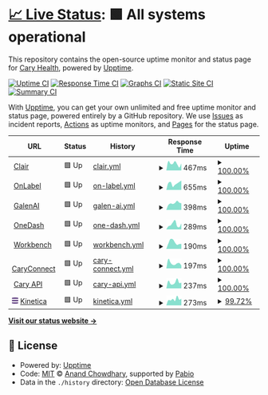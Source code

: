 # [📈 Live Status](https://caryrx.github.io/Upptime): <!--live status--> **🟩 All systems operational**

This repository contains the open-source uptime monitor and status page for [Cary Health](www.caryrx.com), powered by [Upptime](https://github.com/upptime/upptime).

[![Uptime CI](https://github.com/caryrx/Upptime/workflows/Uptime%20CI/badge.svg)](https://github.com/caryrx/Upptime/actions?query=workflow%3A%22Uptime+CI%22)
[![Response Time CI](https://github.com/caryrx/Upptime/workflows/Response%20Time%20CI/badge.svg)](https://github.com/caryrx/Upptime/actions?query=workflow%3A%22Response+Time+CI%22)
[![Graphs CI](https://github.com/caryrx/Upptime/workflows/Graphs%20CI/badge.svg)](https://github.com/caryrx/Upptime/actions?query=workflow%3A%22Graphs+CI%22)
[![Static Site CI](https://github.com/caryrx/Upptime/workflows/Static%20Site%20CI/badge.svg)](https://github.com/caryrx/Upptime/actions?query=workflow%3A%22Static+Site+CI%22)
[![Summary CI](https://github.com/caryrx/Upptime/workflows/Summary%20CI/badge.svg)](https://github.com/caryrx/Upptime/actions?query=workflow%3A%22Summary+CI%22)

With [Upptime](https://upptime.js.org), you can get your own unlimited and free uptime monitor and status page, powered entirely by a GitHub repository. We use [Issues](https://github.com/caryrx/Upptime/issues) as incident reports, [Actions](https://github.com/caryrx/Upptime/actions) as uptime monitors, and [Pages](https://caryrx.github.io/Upptime) for the status page.

<!--start: status pages-->
<!-- This summary is generated by Upptime (https://github.com/upptime/upptime) -->
<!-- Do not edit this manually, your changes will be overwritten -->
<!-- prettier-ignore -->
| URL | Status | History | Response Time | Uptime |
| --- | ------ | ------- | ------------- | ------ |
| <img alt="" src="https://askclair.ai/favicon-32x32.png" height="13"> [Clair](https://askclair.ai) | 🟩 Up | [clair.yml](https://github.com/caryrx/Upptime/commits/HEAD/history/clair.yml) | <details><summary><img alt="Response time graph" src="./graphs/clair/response-time-week.png" height="20"> 467ms</summary><br><a href="https://status.caryrx.com/history/clair"><img alt="Response time 457" src="https://img.shields.io/endpoint?url=https%3A%2F%2Fraw.githubusercontent.com%2Fcaryrx%2FUpptime%2FHEAD%2Fapi%2Fclair%2Fresponse-time.json"></a><br><a href="https://status.caryrx.com/history/clair"><img alt="24-hour response time 472" src="https://img.shields.io/endpoint?url=https%3A%2F%2Fraw.githubusercontent.com%2Fcaryrx%2FUpptime%2FHEAD%2Fapi%2Fclair%2Fresponse-time-day.json"></a><br><a href="https://status.caryrx.com/history/clair"><img alt="7-day response time 467" src="https://img.shields.io/endpoint?url=https%3A%2F%2Fraw.githubusercontent.com%2Fcaryrx%2FUpptime%2FHEAD%2Fapi%2Fclair%2Fresponse-time-week.json"></a><br><a href="https://status.caryrx.com/history/clair"><img alt="30-day response time 434" src="https://img.shields.io/endpoint?url=https%3A%2F%2Fraw.githubusercontent.com%2Fcaryrx%2FUpptime%2FHEAD%2Fapi%2Fclair%2Fresponse-time-month.json"></a><br><a href="https://status.caryrx.com/history/clair"><img alt="1-year response time 457" src="https://img.shields.io/endpoint?url=https%3A%2F%2Fraw.githubusercontent.com%2Fcaryrx%2FUpptime%2FHEAD%2Fapi%2Fclair%2Fresponse-time-year.json"></a></details> | <details><summary><a href="https://status.caryrx.com/history/clair">100.00%</a></summary><a href="https://status.caryrx.com/history/clair"><img alt="All-time uptime 100.00%" src="https://img.shields.io/endpoint?url=https%3A%2F%2Fraw.githubusercontent.com%2Fcaryrx%2FUpptime%2FHEAD%2Fapi%2Fclair%2Fuptime.json"></a><br><a href="https://status.caryrx.com/history/clair"><img alt="24-hour uptime 100.00%" src="https://img.shields.io/endpoint?url=https%3A%2F%2Fraw.githubusercontent.com%2Fcaryrx%2FUpptime%2FHEAD%2Fapi%2Fclair%2Fuptime-day.json"></a><br><a href="https://status.caryrx.com/history/clair"><img alt="7-day uptime 100.00%" src="https://img.shields.io/endpoint?url=https%3A%2F%2Fraw.githubusercontent.com%2Fcaryrx%2FUpptime%2FHEAD%2Fapi%2Fclair%2Fuptime-week.json"></a><br><a href="https://status.caryrx.com/history/clair"><img alt="30-day uptime 100.00%" src="https://img.shields.io/endpoint?url=https%3A%2F%2Fraw.githubusercontent.com%2Fcaryrx%2FUpptime%2FHEAD%2Fapi%2Fclair%2Fuptime-month.json"></a><br><a href="https://status.caryrx.com/history/clair"><img alt="1-year uptime 100.00%" src="https://img.shields.io/endpoint?url=https%3A%2F%2Fraw.githubusercontent.com%2Fcaryrx%2FUpptime%2FHEAD%2Fapi%2Fclair%2Fuptime-year.json"></a></details>
| <img alt="" src="https://onlabel.ai/favicon-32x32.png" height="13"> [OnLabel](https://onlabel.ai) | 🟩 Up | [on-label.yml](https://github.com/caryrx/Upptime/commits/HEAD/history/on-label.yml) | <details><summary><img alt="Response time graph" src="./graphs/on-label/response-time-week.png" height="20"> 655ms</summary><br><a href="https://status.caryrx.com/history/on-label"><img alt="Response time 517" src="https://img.shields.io/endpoint?url=https%3A%2F%2Fraw.githubusercontent.com%2Fcaryrx%2FUpptime%2FHEAD%2Fapi%2Fon-label%2Fresponse-time.json"></a><br><a href="https://status.caryrx.com/history/on-label"><img alt="24-hour response time 921" src="https://img.shields.io/endpoint?url=https%3A%2F%2Fraw.githubusercontent.com%2Fcaryrx%2FUpptime%2FHEAD%2Fapi%2Fon-label%2Fresponse-time-day.json"></a><br><a href="https://status.caryrx.com/history/on-label"><img alt="7-day response time 655" src="https://img.shields.io/endpoint?url=https%3A%2F%2Fraw.githubusercontent.com%2Fcaryrx%2FUpptime%2FHEAD%2Fapi%2Fon-label%2Fresponse-time-week.json"></a><br><a href="https://status.caryrx.com/history/on-label"><img alt="30-day response time 592" src="https://img.shields.io/endpoint?url=https%3A%2F%2Fraw.githubusercontent.com%2Fcaryrx%2FUpptime%2FHEAD%2Fapi%2Fon-label%2Fresponse-time-month.json"></a><br><a href="https://status.caryrx.com/history/on-label"><img alt="1-year response time 517" src="https://img.shields.io/endpoint?url=https%3A%2F%2Fraw.githubusercontent.com%2Fcaryrx%2FUpptime%2FHEAD%2Fapi%2Fon-label%2Fresponse-time-year.json"></a></details> | <details><summary><a href="https://status.caryrx.com/history/on-label">100.00%</a></summary><a href="https://status.caryrx.com/history/on-label"><img alt="All-time uptime 100.00%" src="https://img.shields.io/endpoint?url=https%3A%2F%2Fraw.githubusercontent.com%2Fcaryrx%2FUpptime%2FHEAD%2Fapi%2Fon-label%2Fuptime.json"></a><br><a href="https://status.caryrx.com/history/on-label"><img alt="24-hour uptime 100.00%" src="https://img.shields.io/endpoint?url=https%3A%2F%2Fraw.githubusercontent.com%2Fcaryrx%2FUpptime%2FHEAD%2Fapi%2Fon-label%2Fuptime-day.json"></a><br><a href="https://status.caryrx.com/history/on-label"><img alt="7-day uptime 100.00%" src="https://img.shields.io/endpoint?url=https%3A%2F%2Fraw.githubusercontent.com%2Fcaryrx%2FUpptime%2FHEAD%2Fapi%2Fon-label%2Fuptime-week.json"></a><br><a href="https://status.caryrx.com/history/on-label"><img alt="30-day uptime 100.00%" src="https://img.shields.io/endpoint?url=https%3A%2F%2Fraw.githubusercontent.com%2Fcaryrx%2FUpptime%2FHEAD%2Fapi%2Fon-label%2Fuptime-month.json"></a><br><a href="https://status.caryrx.com/history/on-label"><img alt="1-year uptime 100.00%" src="https://img.shields.io/endpoint?url=https%3A%2F%2Fraw.githubusercontent.com%2Fcaryrx%2FUpptime%2FHEAD%2Fapi%2Fon-label%2Fuptime-year.json"></a></details>
| <img alt="" src="https://icons.duckduckgo.com/ip3/prod.askclair.ai.ico" height="13"> [GalenAI](https://prod.askclair.ai/api/v1/helpers/get-hint) | 🟩 Up | [galen-ai.yml](https://github.com/caryrx/Upptime/commits/HEAD/history/galen-ai.yml) | <details><summary><img alt="Response time graph" src="./graphs/galen-ai/response-time-week.png" height="20"> 398ms</summary><br><a href="https://status.caryrx.com/history/galen-ai"><img alt="Response time 1074" src="https://img.shields.io/endpoint?url=https%3A%2F%2Fraw.githubusercontent.com%2Fcaryrx%2FUpptime%2FHEAD%2Fapi%2Fgalen-ai%2Fresponse-time.json"></a><br><a href="https://status.caryrx.com/history/galen-ai"><img alt="24-hour response time 387" src="https://img.shields.io/endpoint?url=https%3A%2F%2Fraw.githubusercontent.com%2Fcaryrx%2FUpptime%2FHEAD%2Fapi%2Fgalen-ai%2Fresponse-time-day.json"></a><br><a href="https://status.caryrx.com/history/galen-ai"><img alt="7-day response time 398" src="https://img.shields.io/endpoint?url=https%3A%2F%2Fraw.githubusercontent.com%2Fcaryrx%2FUpptime%2FHEAD%2Fapi%2Fgalen-ai%2Fresponse-time-week.json"></a><br><a href="https://status.caryrx.com/history/galen-ai"><img alt="30-day response time 362" src="https://img.shields.io/endpoint?url=https%3A%2F%2Fraw.githubusercontent.com%2Fcaryrx%2FUpptime%2FHEAD%2Fapi%2Fgalen-ai%2Fresponse-time-month.json"></a><br><a href="https://status.caryrx.com/history/galen-ai"><img alt="1-year response time 1074" src="https://img.shields.io/endpoint?url=https%3A%2F%2Fraw.githubusercontent.com%2Fcaryrx%2FUpptime%2FHEAD%2Fapi%2Fgalen-ai%2Fresponse-time-year.json"></a></details> | <details><summary><a href="https://status.caryrx.com/history/galen-ai">100.00%</a></summary><a href="https://status.caryrx.com/history/galen-ai"><img alt="All-time uptime 99.20%" src="https://img.shields.io/endpoint?url=https%3A%2F%2Fraw.githubusercontent.com%2Fcaryrx%2FUpptime%2FHEAD%2Fapi%2Fgalen-ai%2Fuptime.json"></a><br><a href="https://status.caryrx.com/history/galen-ai"><img alt="24-hour uptime 100.00%" src="https://img.shields.io/endpoint?url=https%3A%2F%2Fraw.githubusercontent.com%2Fcaryrx%2FUpptime%2FHEAD%2Fapi%2Fgalen-ai%2Fuptime-day.json"></a><br><a href="https://status.caryrx.com/history/galen-ai"><img alt="7-day uptime 100.00%" src="https://img.shields.io/endpoint?url=https%3A%2F%2Fraw.githubusercontent.com%2Fcaryrx%2FUpptime%2FHEAD%2Fapi%2Fgalen-ai%2Fuptime-week.json"></a><br><a href="https://status.caryrx.com/history/galen-ai"><img alt="30-day uptime 99.69%" src="https://img.shields.io/endpoint?url=https%3A%2F%2Fraw.githubusercontent.com%2Fcaryrx%2FUpptime%2FHEAD%2Fapi%2Fgalen-ai%2Fuptime-month.json"></a><br><a href="https://status.caryrx.com/history/galen-ai"><img alt="1-year uptime 99.20%" src="https://img.shields.io/endpoint?url=https%3A%2F%2Fraw.githubusercontent.com%2Fcaryrx%2FUpptime%2FHEAD%2Fapi%2Fgalen-ai%2Fuptime-year.json"></a></details>
| <img alt="" src="https://onedash.cary.health/favicon-32x32.png" height="13"> [OneDash](https://onedash.cary.health) | 🟩 Up | [one-dash.yml](https://github.com/caryrx/Upptime/commits/HEAD/history/one-dash.yml) | <details><summary><img alt="Response time graph" src="./graphs/one-dash/response-time-week.png" height="20"> 289ms</summary><br><a href="https://status.caryrx.com/history/one-dash"><img alt="Response time 192" src="https://img.shields.io/endpoint?url=https%3A%2F%2Fraw.githubusercontent.com%2Fcaryrx%2FUpptime%2FHEAD%2Fapi%2Fone-dash%2Fresponse-time.json"></a><br><a href="https://status.caryrx.com/history/one-dash"><img alt="24-hour response time 344" src="https://img.shields.io/endpoint?url=https%3A%2F%2Fraw.githubusercontent.com%2Fcaryrx%2FUpptime%2FHEAD%2Fapi%2Fone-dash%2Fresponse-time-day.json"></a><br><a href="https://status.caryrx.com/history/one-dash"><img alt="7-day response time 289" src="https://img.shields.io/endpoint?url=https%3A%2F%2Fraw.githubusercontent.com%2Fcaryrx%2FUpptime%2FHEAD%2Fapi%2Fone-dash%2Fresponse-time-week.json"></a><br><a href="https://status.caryrx.com/history/one-dash"><img alt="30-day response time 220" src="https://img.shields.io/endpoint?url=https%3A%2F%2Fraw.githubusercontent.com%2Fcaryrx%2FUpptime%2FHEAD%2Fapi%2Fone-dash%2Fresponse-time-month.json"></a><br><a href="https://status.caryrx.com/history/one-dash"><img alt="1-year response time 192" src="https://img.shields.io/endpoint?url=https%3A%2F%2Fraw.githubusercontent.com%2Fcaryrx%2FUpptime%2FHEAD%2Fapi%2Fone-dash%2Fresponse-time-year.json"></a></details> | <details><summary><a href="https://status.caryrx.com/history/one-dash">100.00%</a></summary><a href="https://status.caryrx.com/history/one-dash"><img alt="All-time uptime 100.00%" src="https://img.shields.io/endpoint?url=https%3A%2F%2Fraw.githubusercontent.com%2Fcaryrx%2FUpptime%2FHEAD%2Fapi%2Fone-dash%2Fuptime.json"></a><br><a href="https://status.caryrx.com/history/one-dash"><img alt="24-hour uptime 100.00%" src="https://img.shields.io/endpoint?url=https%3A%2F%2Fraw.githubusercontent.com%2Fcaryrx%2FUpptime%2FHEAD%2Fapi%2Fone-dash%2Fuptime-day.json"></a><br><a href="https://status.caryrx.com/history/one-dash"><img alt="7-day uptime 100.00%" src="https://img.shields.io/endpoint?url=https%3A%2F%2Fraw.githubusercontent.com%2Fcaryrx%2FUpptime%2FHEAD%2Fapi%2Fone-dash%2Fuptime-week.json"></a><br><a href="https://status.caryrx.com/history/one-dash"><img alt="30-day uptime 100.00%" src="https://img.shields.io/endpoint?url=https%3A%2F%2Fraw.githubusercontent.com%2Fcaryrx%2FUpptime%2FHEAD%2Fapi%2Fone-dash%2Fuptime-month.json"></a><br><a href="https://status.caryrx.com/history/one-dash"><img alt="1-year uptime 100.00%" src="https://img.shields.io/endpoint?url=https%3A%2F%2Fraw.githubusercontent.com%2Fcaryrx%2FUpptime%2FHEAD%2Fapi%2Fone-dash%2Fuptime-year.json"></a></details>
| <img alt="" src="https://workbench.caryrx.com/logo192.png" height="13"> [Workbench](https://workbench.caryrx.com) | 🟩 Up | [workbench.yml](https://github.com/caryrx/Upptime/commits/HEAD/history/workbench.yml) | <details><summary><img alt="Response time graph" src="./graphs/workbench/response-time-week.png" height="20"> 190ms</summary><br><a href="https://status.caryrx.com/history/workbench"><img alt="Response time 143" src="https://img.shields.io/endpoint?url=https%3A%2F%2Fraw.githubusercontent.com%2Fcaryrx%2FUpptime%2FHEAD%2Fapi%2Fworkbench%2Fresponse-time.json"></a><br><a href="https://status.caryrx.com/history/workbench"><img alt="24-hour response time 146" src="https://img.shields.io/endpoint?url=https%3A%2F%2Fraw.githubusercontent.com%2Fcaryrx%2FUpptime%2FHEAD%2Fapi%2Fworkbench%2Fresponse-time-day.json"></a><br><a href="https://status.caryrx.com/history/workbench"><img alt="7-day response time 190" src="https://img.shields.io/endpoint?url=https%3A%2F%2Fraw.githubusercontent.com%2Fcaryrx%2FUpptime%2FHEAD%2Fapi%2Fworkbench%2Fresponse-time-week.json"></a><br><a href="https://status.caryrx.com/history/workbench"><img alt="30-day response time 172" src="https://img.shields.io/endpoint?url=https%3A%2F%2Fraw.githubusercontent.com%2Fcaryrx%2FUpptime%2FHEAD%2Fapi%2Fworkbench%2Fresponse-time-month.json"></a><br><a href="https://status.caryrx.com/history/workbench"><img alt="1-year response time 143" src="https://img.shields.io/endpoint?url=https%3A%2F%2Fraw.githubusercontent.com%2Fcaryrx%2FUpptime%2FHEAD%2Fapi%2Fworkbench%2Fresponse-time-year.json"></a></details> | <details><summary><a href="https://status.caryrx.com/history/workbench">100.00%</a></summary><a href="https://status.caryrx.com/history/workbench"><img alt="All-time uptime 99.97%" src="https://img.shields.io/endpoint?url=https%3A%2F%2Fraw.githubusercontent.com%2Fcaryrx%2FUpptime%2FHEAD%2Fapi%2Fworkbench%2Fuptime.json"></a><br><a href="https://status.caryrx.com/history/workbench"><img alt="24-hour uptime 100.00%" src="https://img.shields.io/endpoint?url=https%3A%2F%2Fraw.githubusercontent.com%2Fcaryrx%2FUpptime%2FHEAD%2Fapi%2Fworkbench%2Fuptime-day.json"></a><br><a href="https://status.caryrx.com/history/workbench"><img alt="7-day uptime 100.00%" src="https://img.shields.io/endpoint?url=https%3A%2F%2Fraw.githubusercontent.com%2Fcaryrx%2FUpptime%2FHEAD%2Fapi%2Fworkbench%2Fuptime-week.json"></a><br><a href="https://status.caryrx.com/history/workbench"><img alt="30-day uptime 100.00%" src="https://img.shields.io/endpoint?url=https%3A%2F%2Fraw.githubusercontent.com%2Fcaryrx%2FUpptime%2FHEAD%2Fapi%2Fworkbench%2Fuptime-month.json"></a><br><a href="https://status.caryrx.com/history/workbench"><img alt="1-year uptime 99.97%" src="https://img.shields.io/endpoint?url=https%3A%2F%2Fraw.githubusercontent.com%2Fcaryrx%2FUpptime%2FHEAD%2Fapi%2Fworkbench%2Fuptime-year.json"></a></details>
| <img alt="" src="https://caryconnect.cary.health/favicon-32x32.png" height="13"> [CaryConnect](https://caryconnect.cary.health) | 🟩 Up | [cary-connect.yml](https://github.com/caryrx/Upptime/commits/HEAD/history/cary-connect.yml) | <details><summary><img alt="Response time graph" src="./graphs/cary-connect/response-time-week.png" height="20"> 197ms</summary><br><a href="https://status.caryrx.com/history/cary-connect"><img alt="Response time 173" src="https://img.shields.io/endpoint?url=https%3A%2F%2Fraw.githubusercontent.com%2Fcaryrx%2FUpptime%2FHEAD%2Fapi%2Fcary-connect%2Fresponse-time.json"></a><br><a href="https://status.caryrx.com/history/cary-connect"><img alt="24-hour response time 106" src="https://img.shields.io/endpoint?url=https%3A%2F%2Fraw.githubusercontent.com%2Fcaryrx%2FUpptime%2FHEAD%2Fapi%2Fcary-connect%2Fresponse-time-day.json"></a><br><a href="https://status.caryrx.com/history/cary-connect"><img alt="7-day response time 197" src="https://img.shields.io/endpoint?url=https%3A%2F%2Fraw.githubusercontent.com%2Fcaryrx%2FUpptime%2FHEAD%2Fapi%2Fcary-connect%2Fresponse-time-week.json"></a><br><a href="https://status.caryrx.com/history/cary-connect"><img alt="30-day response time 192" src="https://img.shields.io/endpoint?url=https%3A%2F%2Fraw.githubusercontent.com%2Fcaryrx%2FUpptime%2FHEAD%2Fapi%2Fcary-connect%2Fresponse-time-month.json"></a><br><a href="https://status.caryrx.com/history/cary-connect"><img alt="1-year response time 173" src="https://img.shields.io/endpoint?url=https%3A%2F%2Fraw.githubusercontent.com%2Fcaryrx%2FUpptime%2FHEAD%2Fapi%2Fcary-connect%2Fresponse-time-year.json"></a></details> | <details><summary><a href="https://status.caryrx.com/history/cary-connect">100.00%</a></summary><a href="https://status.caryrx.com/history/cary-connect"><img alt="All-time uptime 100.00%" src="https://img.shields.io/endpoint?url=https%3A%2F%2Fraw.githubusercontent.com%2Fcaryrx%2FUpptime%2FHEAD%2Fapi%2Fcary-connect%2Fuptime.json"></a><br><a href="https://status.caryrx.com/history/cary-connect"><img alt="24-hour uptime 100.00%" src="https://img.shields.io/endpoint?url=https%3A%2F%2Fraw.githubusercontent.com%2Fcaryrx%2FUpptime%2FHEAD%2Fapi%2Fcary-connect%2Fuptime-day.json"></a><br><a href="https://status.caryrx.com/history/cary-connect"><img alt="7-day uptime 100.00%" src="https://img.shields.io/endpoint?url=https%3A%2F%2Fraw.githubusercontent.com%2Fcaryrx%2FUpptime%2FHEAD%2Fapi%2Fcary-connect%2Fuptime-week.json"></a><br><a href="https://status.caryrx.com/history/cary-connect"><img alt="30-day uptime 100.00%" src="https://img.shields.io/endpoint?url=https%3A%2F%2Fraw.githubusercontent.com%2Fcaryrx%2FUpptime%2FHEAD%2Fapi%2Fcary-connect%2Fuptime-month.json"></a><br><a href="https://status.caryrx.com/history/cary-connect"><img alt="1-year uptime 100.00%" src="https://img.shields.io/endpoint?url=https%3A%2F%2Fraw.githubusercontent.com%2Fcaryrx%2FUpptime%2FHEAD%2Fapi%2Fcary-connect%2Fuptime-year.json"></a></details>
| <img alt="" src="https://icons.duckduckgo.com/ip3/api5.caryrx.com.ico" height="13"> [Cary API](https://api5.caryrx.com/v1/zipcodes/20001) | 🟩 Up | [cary-api.yml](https://github.com/caryrx/Upptime/commits/HEAD/history/cary-api.yml) | <details><summary><img alt="Response time graph" src="./graphs/cary-api/response-time-week.png" height="20"> 237ms</summary><br><a href="https://status.caryrx.com/history/cary-api"><img alt="Response time 238" src="https://img.shields.io/endpoint?url=https%3A%2F%2Fraw.githubusercontent.com%2Fcaryrx%2FUpptime%2FHEAD%2Fapi%2Fcary-api%2Fresponse-time.json"></a><br><a href="https://status.caryrx.com/history/cary-api"><img alt="24-hour response time 225" src="https://img.shields.io/endpoint?url=https%3A%2F%2Fraw.githubusercontent.com%2Fcaryrx%2FUpptime%2FHEAD%2Fapi%2Fcary-api%2Fresponse-time-day.json"></a><br><a href="https://status.caryrx.com/history/cary-api"><img alt="7-day response time 237" src="https://img.shields.io/endpoint?url=https%3A%2F%2Fraw.githubusercontent.com%2Fcaryrx%2FUpptime%2FHEAD%2Fapi%2Fcary-api%2Fresponse-time-week.json"></a><br><a href="https://status.caryrx.com/history/cary-api"><img alt="30-day response time 260" src="https://img.shields.io/endpoint?url=https%3A%2F%2Fraw.githubusercontent.com%2Fcaryrx%2FUpptime%2FHEAD%2Fapi%2Fcary-api%2Fresponse-time-month.json"></a><br><a href="https://status.caryrx.com/history/cary-api"><img alt="1-year response time 238" src="https://img.shields.io/endpoint?url=https%3A%2F%2Fraw.githubusercontent.com%2Fcaryrx%2FUpptime%2FHEAD%2Fapi%2Fcary-api%2Fresponse-time-year.json"></a></details> | <details><summary><a href="https://status.caryrx.com/history/cary-api">100.00%</a></summary><a href="https://status.caryrx.com/history/cary-api"><img alt="All-time uptime 100.00%" src="https://img.shields.io/endpoint?url=https%3A%2F%2Fraw.githubusercontent.com%2Fcaryrx%2FUpptime%2FHEAD%2Fapi%2Fcary-api%2Fuptime.json"></a><br><a href="https://status.caryrx.com/history/cary-api"><img alt="24-hour uptime 100.00%" src="https://img.shields.io/endpoint?url=https%3A%2F%2Fraw.githubusercontent.com%2Fcaryrx%2FUpptime%2FHEAD%2Fapi%2Fcary-api%2Fuptime-day.json"></a><br><a href="https://status.caryrx.com/history/cary-api"><img alt="7-day uptime 100.00%" src="https://img.shields.io/endpoint?url=https%3A%2F%2Fraw.githubusercontent.com%2Fcaryrx%2FUpptime%2FHEAD%2Fapi%2Fcary-api%2Fuptime-week.json"></a><br><a href="https://status.caryrx.com/history/cary-api"><img alt="30-day uptime 100.00%" src="https://img.shields.io/endpoint?url=https%3A%2F%2Fraw.githubusercontent.com%2Fcaryrx%2FUpptime%2FHEAD%2Fapi%2Fcary-api%2Fuptime-month.json"></a><br><a href="https://status.caryrx.com/history/cary-api"><img alt="1-year uptime 100.00%" src="https://img.shields.io/endpoint?url=https%3A%2F%2Fraw.githubusercontent.com%2Fcaryrx%2FUpptime%2FHEAD%2Fapi%2Fcary-api%2Fuptime-year.json"></a></details>
| <img alt="" src="/assets/kinetica.png" height="13"> [Kinetica](https://prelive.caryrx.com/v1/health/kinetica) | 🟩 Up | [kinetica.yml](https://github.com/caryrx/Upptime/commits/HEAD/history/kinetica.yml) | <details><summary><img alt="Response time graph" src="./graphs/kinetica/response-time-week.png" height="20"> 273ms</summary><br><a href="https://status.caryrx.com/history/kinetica"><img alt="Response time 278" src="https://img.shields.io/endpoint?url=https%3A%2F%2Fraw.githubusercontent.com%2Fcaryrx%2FUpptime%2FHEAD%2Fapi%2Fkinetica%2Fresponse-time.json"></a><br><a href="https://status.caryrx.com/history/kinetica"><img alt="24-hour response time 289" src="https://img.shields.io/endpoint?url=https%3A%2F%2Fraw.githubusercontent.com%2Fcaryrx%2FUpptime%2FHEAD%2Fapi%2Fkinetica%2Fresponse-time-day.json"></a><br><a href="https://status.caryrx.com/history/kinetica"><img alt="7-day response time 273" src="https://img.shields.io/endpoint?url=https%3A%2F%2Fraw.githubusercontent.com%2Fcaryrx%2FUpptime%2FHEAD%2Fapi%2Fkinetica%2Fresponse-time-week.json"></a><br><a href="https://status.caryrx.com/history/kinetica"><img alt="30-day response time 286" src="https://img.shields.io/endpoint?url=https%3A%2F%2Fraw.githubusercontent.com%2Fcaryrx%2FUpptime%2FHEAD%2Fapi%2Fkinetica%2Fresponse-time-month.json"></a><br><a href="https://status.caryrx.com/history/kinetica"><img alt="1-year response time 278" src="https://img.shields.io/endpoint?url=https%3A%2F%2Fraw.githubusercontent.com%2Fcaryrx%2FUpptime%2FHEAD%2Fapi%2Fkinetica%2Fresponse-time-year.json"></a></details> | <details><summary><a href="https://status.caryrx.com/history/kinetica">99.72%</a></summary><a href="https://status.caryrx.com/history/kinetica"><img alt="All-time uptime 99.94%" src="https://img.shields.io/endpoint?url=https%3A%2F%2Fraw.githubusercontent.com%2Fcaryrx%2FUpptime%2FHEAD%2Fapi%2Fkinetica%2Fuptime.json"></a><br><a href="https://status.caryrx.com/history/kinetica"><img alt="24-hour uptime 98.04%" src="https://img.shields.io/endpoint?url=https%3A%2F%2Fraw.githubusercontent.com%2Fcaryrx%2FUpptime%2FHEAD%2Fapi%2Fkinetica%2Fuptime-day.json"></a><br><a href="https://status.caryrx.com/history/kinetica"><img alt="7-day uptime 99.72%" src="https://img.shields.io/endpoint?url=https%3A%2F%2Fraw.githubusercontent.com%2Fcaryrx%2FUpptime%2FHEAD%2Fapi%2Fkinetica%2Fuptime-week.json"></a><br><a href="https://status.caryrx.com/history/kinetica"><img alt="30-day uptime 99.72%" src="https://img.shields.io/endpoint?url=https%3A%2F%2Fraw.githubusercontent.com%2Fcaryrx%2FUpptime%2FHEAD%2Fapi%2Fkinetica%2Fuptime-month.json"></a><br><a href="https://status.caryrx.com/history/kinetica"><img alt="1-year uptime 99.94%" src="https://img.shields.io/endpoint?url=https%3A%2F%2Fraw.githubusercontent.com%2Fcaryrx%2FUpptime%2FHEAD%2Fapi%2Fkinetica%2Fuptime-year.json"></a></details>

<!--end: status pages-->

[**Visit our status website →**](https://caryrx.github.io/Upptime)

## 📄 License

- Powered by: [Upptime](https://github.com/upptime/upptime)
- Code: [MIT](./LICENSE) © [Anand Chowdhary](https://anandchowdhary.com), supported by [Pabio](https://pabio.com)
- Data in the `./history` directory: [Open Database License](https://opendatacommons.org/licenses/odbl/1-0/)
